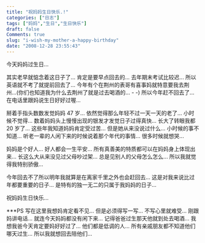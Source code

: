 ```yaml
---
title: "祝妈妈生日快乐.!"
categories: ["日志"]
tags: ["妈妈","生日","生日快乐"]
draft: false
Comments: true
slug: "i-wish-my-mother-a-happy-birthday"
date: "2008-12-28 23:55:43"
---
```


今天妈妈过生日... 

其实老早就惦念着这日子了... 
肯定是要早点回去的... 
去年期末考试比较迟... 
所以英语就不考了就提前回去了... 
今年有个在荆州的表哥有喜事妈就特意要我去荆州...(你们也知道我为什么去荆州了就是过去喝酒的... - -) 
所以今年赶不回去了... 
在电话里跟妈说生日好好过喔... 

掰着手指头数数发觉妈妈 47 岁... 
依然觉得那么年轻不过一天一天的老了... 
小时候不觉得... 
数着妈妈头上慢慢出现的银发才发觉日子过得真快... 
长大了转眼我都 20 岁了... 
这些年我知道妈妈肯定受过苦... 
但是她从来没说过什么... 
小时候的事不知道... 
听老一辈的人闲下来的时候说着那个年代的事情... 
很多时候就想哭... 

妈妈是个好人... 
好人都会一生平安... 
所有真善美的特质都可以在妈妈身上体现出来... 
长这么大从来没见过父母吵过架... 
总是见别人的父母怎么怎么... 
所以我就觉得我特别骄傲... 

今年回去不了所以明年我就算是在离家千里之外也会赶回去... 
这是对我来说比过年都要重要的日子... 
是特有的独一无二的只属于我妈妈的日子... 

祝妈妈生日快乐... 

***PS 写在这里我想妈肯定看不见... 但是必须得写一写... 不写心里就难受... 刚跟妈讲电话... 就连今天妈妈都没有闲下来... 记得爸爸过生那天他就到处去喝酒... 我想我爸今天肯定要妈好好过了... 他们都是低调的人... 所有亲戚朋友都不知道他们哪天过生... 所以我就想回去陪他们... 

